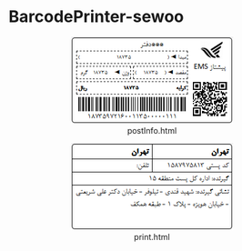 # BarcodePrinter-sewoo

<p align="center"><img src="https://raw.githubusercontent.com/MTeamCo/BarcodePrinter-sewoo/master/postInfo.png" alt="postInfo.html"/><br>postInfo.html</p>
<p align="center"><img src="https://raw.githubusercontent.com/MTeamCo/BarcodePrinter-sewoo/master/print.png" alt="print.html"/><br>print.html</p>
